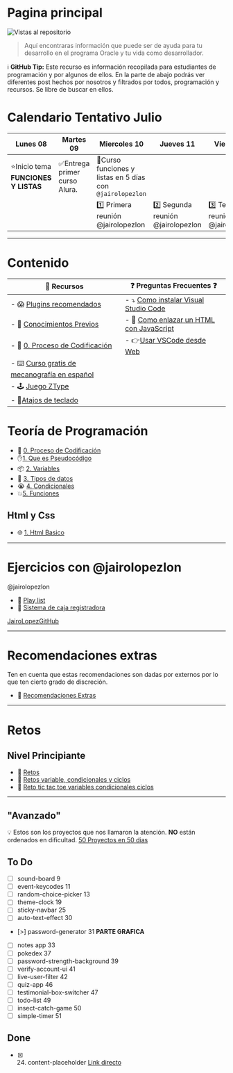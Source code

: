 # Pagina principal

![Vistas al repositorio](https://img.shields.io/github/watchers/JoseLMurillo/Teoria_de_Programacion.svg?style=flat-square)

> Aquí encontraras información que puede ser de ayuda para tu desarrollo en el programa Oracle y tu vida como desarrollador.

ℹ️ **GitHub Tip:** Este recurso es información recopilada para estudiantes de programación y por algunos de ellos. En la parte de abajo podrás ver diferentes post hechos por nosotros y filtrados por todos, programación y recursos. Se libre de buscar en ellos.

# Calendario Tentativo Julio

| Lunes 08                            | Martes 09                    | Miercoles 10                                              | Jueves 11                          | Viernes 12                             |
| ----------------------------------- | ---------------------------- | --------------------------------------------------------- | ---------------------------------- | -------------------------------------- |
| ⭐Inicio tema **FUNCIONES Y LISTAS** | ✅Entrega primer curso Alura. | 📡Curso funciones y listas en 5 días con `@jairolopezlon` |                                    |                                        |
|                                     |                              | 1️⃣ Primera reunión @jairolopezlon                        | 2️⃣ Segunda reunión @jairolopezlon | 3️⃣ Tercera reunión con @jairolopezlon |

---
# Contenido

| 🎁 Recursos                                                                             | ❓ Preguntas Frecuentes ❓                                                                                            |
| --------------------------------------------------------------------------------------- | ------------------------------------------------------------------------------------------------------------------- |
| - 😱 [Plugins recomendados](Recursos/Plugins%20recomendados.md)                         | - ⤵️ [Como instalar Visual Studio Code](Preguntas%20frecuentes/Como%20instalar%20Visual%20Studio%20Code.md)         |
| - 🤔 [Conocimientos Previos](Recursos/Conocimientos%20Previos.md)                       | - 🔗 [Como enlazar un HTML con JavaScript](Preguntas%20frecuentes/Como%20enlazar%20un%20HTML%20con%20JavaScript.md) |
| - 🔁 [0. Proceso de Codificación](Teoria/0.%20Proceso%20de%20Codificación.md)           | - 👉[Usar VSCode desde Web](Preguntas%20frecuentes/Usar%20VSCode%20desde%20Web.md)                                  |
| - ⌨️ [Curso gratis de mecanografía en español](https://www.typingclub.com/mecanografia) |                                                                                                                     |
| - 🕹️ [Juego ZType](https://zty.pe/)                                                    |                                                                                                                     |
| - 🎹[Atajos de teclado](Recursos/Atajos%20de%20teclado.md)                          |                                                                                                                     |

# Teoría de Programación
- 🔁 [0. Proceso de Codificación](Teoria/0.%20Proceso%20de%20Codificación.md)
- ✋[1. Que es Pseudocódigo](Teoria/1.%20Que%20es%20Pseudocódigo.md)
- 📦 [2. Variables](Teoria/2.%20Variables.md)
- 🎏 [3. Tipos de datos](Teoria/3.%20Tipos%20de%20datos.md)
- 😭 [4. Condicionales](Teoria/4.%20Condicionales.md)
- 💥[5. Funciones](Teoria/5.%20Funciones.md)

## Html y Css
- 🌐 [1. Html Basico](html%20y%20css/1.%20Html%20Basico.md)

---
# Ejercicios con @jairolopezlon
@jairolopezlon
- 🤯 [Play list](https://www.youtube.com/playlist?list=PLQIwTTh4dpbKeA9VbWijI_mO_OqT27-Hk)
- 🤑 [Sistema de caja registradora](https://github.com/jairolopezlon/alura-market?tab=readme-ov-file#readme)

[JairoLopezGitHub](https://github.com/jairolopezlon)

---
# Recomendaciones extras
Ten en cuenta que estas recomendaciones son dadas por externos por lo que ten cierto grado de discreción.
- 🤔 [Recomendaciones Extras](Otros/Recomendaciones%20Extras.md)

---
# Retos
## Nivel Principiante
- 💪 [Retos](Retos/Retos.md)
- 💪 [Retos variable, condicionales y ciclos](Retos/Retos%20variable,%20condicionales%20y%20ciclos.md)
- 💪 [Reto tic tac toe variables condicionales ciclos](https://github.com/JoseLMurillo/tictactoe)

---
## "Avanzado"
💡 Estos son los proyectos que nos llamaron la atención. **NO** están ordenados en dificultad.
[50 Proyectos en 50 dias](https://github.com/bradtraversy/50projects50days)

## **To Do**

- [ ] sound-board 9
- [ ] event-keycodes 11
- [ ] random-choice-picker 13
- [ ] theme-clock 19
- [ ] sticky-navbar 25
- [ ] auto-text-effect 30
- [>] password-generator 31 **PARTE GRAFICA**
- [ ] notes app 33
- [ ] pokedex 37
- [ ] password-strength-background 39
- [ ] verify-account-ui 41
- [ ] live-user-filter 42
- [ ] quiz-app 46
- [ ] testimonial-box-switcher 47
- [ ] todo-list 49
- [ ] insect-catch-game 50
- [ ] simple-timer 51

## **Done**

- [x] 24. content-placeholder [Link directo](https://50projects50days.com/projects/content-placeholder/)